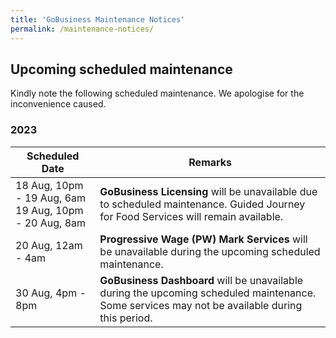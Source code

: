 ```yaml
---
title: 'GoBusiness Maintenance Notices'
permalink: /maintenance-notices/
---
```


## Upcoming scheduled maintenance

Kindly note the following scheduled maintenance. We apologise for the inconvenience caused.

### 2023 

| **Scheduled Date** | **Remarks** | 
| ------  |------------------| 
| 18 Aug, 10pm - 19 Aug, 6am<br>19 Aug, 10pm - 20 Aug, 8am | **GoBusiness Licensing** will be unavailable due to scheduled maintenance. Guided Journey for Food Services will remain available. | 
| 20 Aug, 12am - 4am | **Progressive Wage (PW) Mark Services** will be unavailable during the upcoming scheduled maintenance. | 
| 30 Aug, 4pm - 8pm | **GoBusiness Dashboard** will be unavailable during the upcoming scheduled maintenance. Some services may not be available during this period. | 


<script src="/jquery/jquery.min.js"></script>
<script src="/jquery/resize-tables.js"></script>

